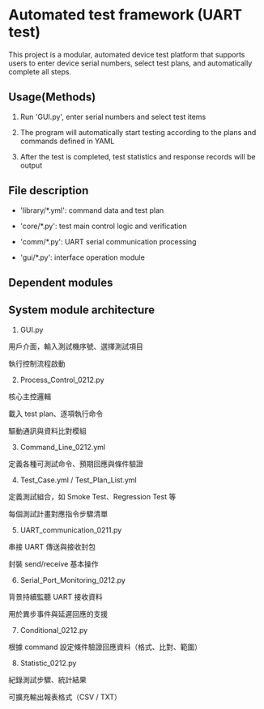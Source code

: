# Automated test framework (UART test)

This project is a modular, automated device test platform that supports users to enter device serial numbers, select test plans, and automatically complete all steps.

## Usage(Methods)

1. Run 'GUI.py', enter serial numbers and select test items

2. The program will automatically start testing according to the plans and commands defined in YAML

3. After the test is completed, test statistics and response records will be output

## File description

- 'library/*.yml': command data and test plan

- 'core/*.py': test main control logic and verification

- 'comm/*.py': UART serial communication processing

- 'gui/*.py': interface operation module

## Dependent modules

## System module architecture

1. GUI.py

用戶介面，輸入測試機序號、選擇測試項目

執行控制流程啟動

2. Process_Control_0212.py

核心主控邏輯

載入 test plan、逐項執行命令

驅動通訊與資料比對模組

3. Command_Line_0212.yml

定義各種可測試命令、預期回應與條件驗證

4. Test_Case.yml / Test_Plan_List.yml

定義測試組合，如 Smoke Test、Regression Test 等

每個測試計畫對應指令步驟清單

5. UART_communication_0211.py

串接 UART 傳送與接收封包

封裝 send/receive 基本操作

6. Serial_Port_Monitoring_0212.py

背景持續監聽 UART 接收資料

用於異步事件與延遲回應的支援

7. Conditional_0212.py

根據 command 設定條件驗證回應資料（格式、比對、範圍）

8. Statistic_0212.py

紀錄測試步驟、統計結果

可擴充輸出報表格式（CSV / TXT）
